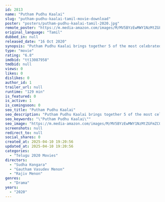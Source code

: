 ```yaml
---
id: 2813
name: "Putham Pudhu Kaalai"
slug: "putham-pudhu-kaalai-tamil-movie-download"
poster: "posters/putham-pudhu-kaalai-tamil-2020.jpg"
remote_poster: "https://m.media-amazon.com/images/M/MV5BYzEwMWY1NzMtZGFmZC00YmNkLThkM2EtZTM1MWUyMTIzMzEzXkEyXkFqcGc@._V1_SX300.jpg"
original_language: "Tamil"
dubbed_in: null
released_date: "16 Oct 2020"
synopsis: "Putham Pudhu Kaalai brings together 5 of the most celebrated directors in Tamil cinema - Sudha Kongara, Gautham Menon, Suhasini Mani Ratman, Rajiv Menon, and Karthik Subbaraj to create Amazon Prime Video's first Indian anthology film"
type: "movie"
rating: "6.8"
imdbid: "tt13087958"
tmdbid: null
views: 0
likes: 0
dislikes: 0
author_id: 1
trailer_url: null
runtime: "129 min"
is_featured: 0
is_active: 1
is_comingsoon: 0
seo_title: "Putham Pudhu Kaalai"
seo_description: "Putham Pudhu Kaalai brings together 5 of the most celebrated directors in Tamil cinema - Sudha Kongara, Gautham Menon, Suhasini Mani Ratman, Rajiv Menon, and Karthik Subbaraj to create Amazon Prime Video's first Indian anthology film"
seo_keywords: "\"Putham Pudhu Kaalai\""
seo_image: "https://m.media-amazon.com/images/M/MV5BYzEwMWY1NzMtZGFmZC00YmNkLThkM2EtZTM1MWUyMTIzMzEzXkEyXkFqcGc@._V1_SX300.jpg"
screenshots: null
redirect_to: null
social_shares: 0
created_at: 2025-04-10 19:20:56
updated_at: 2025-04-10 19:20:56
categories:
  - "Telugu 2020 Movies"
directors:
  - "Sudha Kongara"
  - "Gautham Vasudev Menon"
  - "Rajiv Menon"
genres:
  - "Drama"
years:
  - "2020"
---
```


